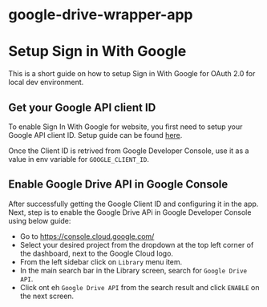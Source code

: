# google-drive-wrapper-app

# Setup Sign in With Google

This is a short guide on how to setup Sign in With Google for OAuth 2.0 for local dev environment.

## Get your Google API client ID

To enable Sign In With Google for website, you first need to setup your Google API client ID.
Setup guide can be found [here](https://developers.google.com/identity/gsi/web/guides/get-google-api-clientid).

Once the Client ID is retrived from Google Developer Console, use it as a value in env variable for `GOOGLE_CLIENT_ID`.

## Enable Google Drive API in Google Console

After successfully getting the Google Client ID and configuring it in the app. Next, step is to enable the Google Drive APi in Google Developer Console using below guide:

- Go to https://console.cloud.google.com/
- Select your desired project from the dropdown at the top left corner of the dashboard, next to the Google Cloud logo.
- From the left sidebar click on `Library` menu item.
- In the main search bar in the Library screen, search for `Google Drive API`.
- Click ont eh `Google Drive API` from the search result and click `ENABLE` on the next screen.
